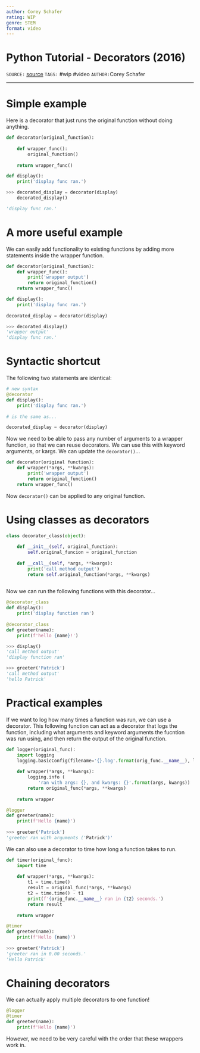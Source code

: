 ```yaml
---
author: Corey Schafer
rating: WIP 
genre: STEM
format: video
---
```

# Python Tutorial - Decorators (2016)
`SOURCE:` [source](https://www.youtube.com/watch?v=FsAPt_9Bf3U)
`TAGS:` #wip #video
`AUTHOR:`Corey Schafer

---
# Simple example
Here is a decorator that just runs the original function without doing anything. 

```python
def decorator(original_function):
	
	def wrapper_func():
		original_function()
		
	return wrapper_func()

def display():
	print('display func ran.')
```

```python
>>> decorated_display = decorator(display)
	decorated_display()

'display func ran.'
```

# A more useful example
We can easily add functionality to existing functions by adding more statements inside the wrapper function. 

```python
def decorator(original_function):
	def wrapper_func():
		print('wrapper output')
		return original_function()
	return wrapper_func()

def display():
	print('display func ran.')
	
decorated_display = decorator(display)
```

```python
>>> decorated_display()
'wrapper output'
'display func ran.'
```

# Syntactic shortcut
The following two statements are identical:

```python
# new syntax
@decorator
def display():
	print('display func ran.')
	
# is the same as...

decorated_display = decorator(display)
```

Now we need to be able to pass any number of arguments to a wrapper function, so that we can reuse decorators. We can use this with keyword arguments, or kargs. We can update the `decorator()`...

```python
def decorator(original function):
	def wrapper(*args, **kwargs):
		print('wrapper output')
		return original_function()
	return wrapper_func()
```

Now `decorator()` can be applied to any original function. 

# Using classes as decorators
```python
class decorator_class(object):
	
	def __init__(self, original_function):
		self.original_funcion = original_function
		
	def __call__(self, *args, **kwargs):
		print('call method output')
		return self.original_function(*args, **kwargs)
		
```

Now we can run the following functions with this decorator...

```python
@decorator_class
def display():
	print('display function ran')
	
@decorator_class
def greeter(name):
	print(f'hello {name}!')
```

```python
>>> display()
'call method output'
'display function ran'

>>> greeter('Patrick')
'call method output'
'hello Patrick'
```

# Practical examples
If we want to log how many times a function was run, we can use a decorator. This following function can act as a decorator that logs the function, including what arguments and keyword arguments the fucntion was run using, and then return the output of the original function. 

```python
def logger(original_func):
	import logging
	logging.basicConfig(filename='{}.log'.format(orig_func.__name__), level = logging.INFO)
	
	def wrapper(*args, **kwargs):
		logging.info (
			'ran with args: {}, and kwargs: {}'.format(args, kwargs))
		return original_func(*args, **kwargs)
	
	return wrapper
```

```python
@logger
def greeter(name):
	print(f'Hello {name}')
	
>>> greeter('Patrick')
'greeter ran with arguments ('Patrick')'
```

We can also use a decorator to time how long a function takes to run. 

```python
def timer(original_func):
	import time
	
	def wrapper(*args, **kwargs):
		t1 = time.time()
		result = original_func(*args, **kwargs)
		t2 = time.time() - t1
		print(f'{orig_func.__name__} ran in {t2} seconds.')
		return result
	
	return wrapper

@timer
def greeter(name):
	print(f'Hello {name}')
	
>>> greeter('Patrick')
'greeter ran in 0.00 seconds.'
'Hello Patrick'
```

# Chaining decorators
We can actually apply multiple decorators to one function!

```python
@logger
@timer
def greeter(name):
	print(f'Hello {name}')
```

However, we need to be very careful with the order that these wrappers work in. 